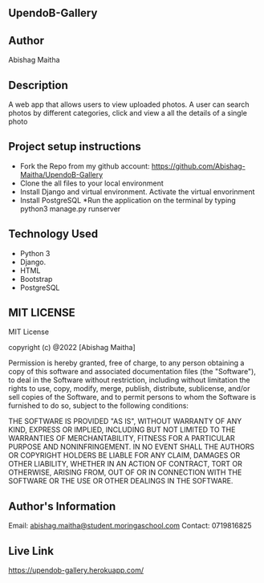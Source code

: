 ## UpendoB-Gallery

## Author
Abishag Maitha

## Description
A web app that allows users to view uploaded photos. A user can search photos by different categories, click and view a all the details of a  single photo 

## Project setup instructions
* Fork the Repo from my github account: https://github.com/Abishag-Maitha/UpendoB-Gallery
* Clone the all files to your local environment
* Install Django and virtual environment. Activate the virtual envorinment
* Install PostgreSQL
*Run the application on the terminal by typing python3 manage.py runserver


## Technology Used
* Python 3
* Django.
* HTML
* Bootstrap
* PostgreSQL

## MIT LICENSE
MIT License

copyright (c) @2022 [Abishag Maitha]

Permission is hereby granted, free of charge, to any person obtaining a copy
of this software and associated documentation files (the "Software"), to deal
in the Software without restriction, including without limitation the rights
to use, copy, modify, merge, publish, distribute, sublicense, and/or sell
copies of the Software, and to permit persons to whom the Software is
furnished to do so, subject to the following conditions:


THE SOFTWARE IS PROVIDED "AS IS", WITHOUT WARRANTY OF ANY KIND, EXPRESS OR
IMPLIED, INCLUDING BUT NOT LIMITED TO THE WARRANTIES OF MERCHANTABILITY,
FITNESS FOR A PARTICULAR PURPOSE AND NONINFRINGEMENT. IN NO EVENT SHALL THE
AUTHORS OR COPYRIGHT HOLDERS BE LIABLE FOR ANY CLAIM, DAMAGES OR OTHER
LIABILITY, WHETHER IN AN ACTION OF CONTRACT, TORT OR OTHERWISE, ARISING FROM,
OUT OF OR IN CONNECTION WITH THE SOFTWARE OR THE USE OR OTHER DEALINGS IN THE
SOFTWARE.

## Author's Information
Email: abishag.maitha@student.moringaschool.com
Contact: 0719816825

## Live Link
https://upendob-gallery.herokuapp.com/